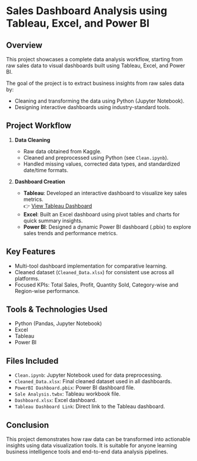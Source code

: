 # Sales Dashboard Analysis using Tableau, Excel, and Power BI

## Overview
This project showcases a complete data analysis workflow, starting from raw sales data to visual dashboards built using Tableau, Excel, and Power BI.

The goal of the project is to extract business insights from raw sales data by:
- Cleaning and transforming the data using Python (Jupyter Notebook).
- Designing interactive dashboards using industry-standard tools.

## Project Workflow

1. **Data Cleaning**  
   - Raw data obtained from Kaggle.
   - Cleaned and preprocessed using Python (see `Clean.ipynb`).
   - Handled missing values, corrected data types, and standardized date/time formats.

2. **Dashboard Creation**  
   - **Tableau**: Developed an interactive dashboard to visualize key sales metrics.  
     👉 [View Tableau Dashboard](https://public.tableau.com/views/Sale_Analysis_17503914624870/Dashboard2?:language=en-US&publish=yes&:sid=&:redirect=auth&:display_count=n&:origin=viz_share_link)
   - **Excel**: Built an Excel dashboard using pivot tables and charts for quick summary insights.
   - **Power BI**: Designed a dynamic Power BI dashboard (.pbix) to explore sales trends and performance metrics.

## Key Features
- Multi-tool dashboard implementation for comparative learning.
- Cleaned dataset (`Cleaned_Data.xlsx`) for consistent use across all platforms.
- Focused KPIs: Total Sales, Profit, Quantity Sold, Category-wise and Region-wise performance.

## Tools & Technologies Used
- Python (Pandas, Jupyter Notebook)
- Excel
- Tableau
- Power BI

## Files Included
- `Clean.ipynb`: Jupyter Notebook used for data preprocessing.
- `Cleaned_Data.xlsx`: Final cleaned dataset used in all dashboards.
- `PowerBI Dashboard.pbix`: Power BI dashboard file.
- `Sale Analysis.twbx`: Tableau workbook file.
- `Dashboard.xlsx`: Excel dashboard.
- `Tableau Dashboard Link`: Direct link to the Tableau dashboard.

## Conclusion
This project demonstrates how raw data can be transformed into actionable insights using data visualization tools. It is suitable for anyone learning business intelligence tools and end-to-end data analysis pipelines.
